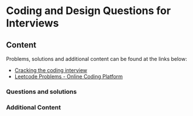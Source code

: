 # Coding and Design Questions for Interviews


## Content 

  Problems, solutions and additional content can be found at the links below:

- [Cracking the coding interview](https://www.crackingthecodinginterview.com/)
- [Leetcode Problems - Online Coding Platform](https://leetcode.com/)

### Questions and solutions



### Additional Content

